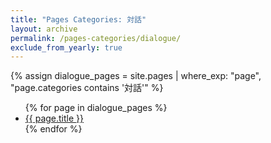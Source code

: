```yaml
---
title: "Pages Categories: 対話"
layout: archive
permalink: /pages-categories/dialogue/
exclude_from_yearly: true
---
```


{% assign dialogue_pages = site.pages | where_exp: "page", "page.categories contains '対話'" %}
<ul class="taxonomy__entries">
  {% for page in dialogue_pages %}
    <li>
      <a href="{{ page.url | relative_url }}">{{ page.title }}</a>
    </li>
  {% endfor %}
</ul>